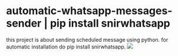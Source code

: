# automatic-whatsapp-messages-sender | pip install snirwhatsapp
this project is about sending scheduled message using python.
for automatic installation do pip install snirwhatsapp.
![](https://i.postimg.cc/CdTx5vT7/Screenshot-16.png)

